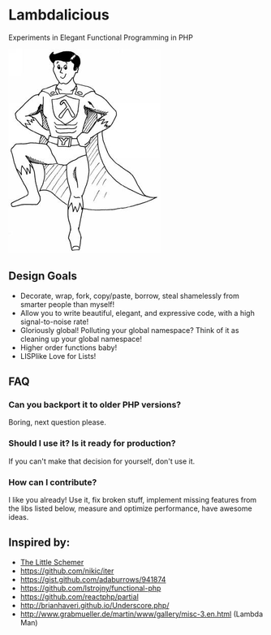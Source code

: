 # Lambdalicious

Experiments in Elegant Functional Programming in PHP

![Lambda Man by Martin Grabmüller](docs/lambda-man.jpg "Lambda Man by Martin Grabmüller")

## Design Goals

- Decorate, wrap, fork, copy/paste, borrow, steal shamelessly from smarter people than myself!
- Allow you to write beautiful, elegant, and expressive code, with a high signal-to-noise rate!
- Gloriously global! Polluting your global namespace? Think of it as cleaning up your global namespace!
- Higher order functions baby!
- LISPlike Love for Lists!



## FAQ

### Can you backport it to older PHP versions?

Boring, next question please.

### Should I use it? Is it ready for production?

If you can't make that decision for yourself, don't use it.

### How can I contribute?

I like you already! Use it, fix broken stuff, implement missing features from the libs listed below, measure and optimize performance, have awesome ideas.


## Inspired by:

- [The Little Schemer](http://www.amazon.com/gp/product/0262560992/ref=as_li_tl?ie=UTF8&camp=1789&creative=390957&creativeASIN=0262560992&linkCode=as2&tag=verraesnet-20&linkId=LWAZ2Z4LXEVNZNAH)
- https://github.com/nikic/iter
- https://gist.github.com/adaburrows/941874
- https://github.com/lstrojny/functional-php
- https://github.com/reactphp/partial
- http://brianhaveri.github.io/Underscore.php/
- http://www.grabmueller.de/martin/www/gallery/misc-3.en.html (Lambda Man)